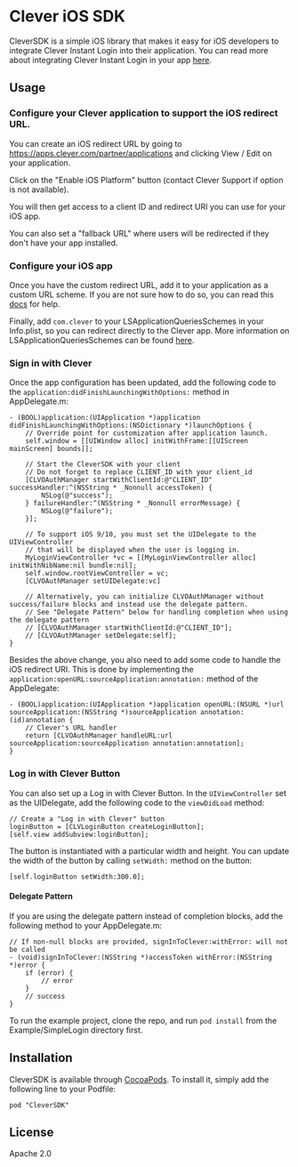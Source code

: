 # Clever iOS SDK

CleverSDK is a simple iOS library that makes it easy for iOS developers to integrate Clever Instant Login into their application.
You can read more about integrating Clever Instant Login in your app [here](https://dev.clever.com/).

## Usage

### Configure your Clever application to support the iOS redirect URL.

You can create an iOS redirect URL by going to https://apps.clever.com/partner/applications and clicking View / Edit on your application.

Click on the "Enable iOS Platform" button (contact Clever Support if option is not available).

You will then get access to a client ID and redirect URI you can use for your iOS app.

You can also set a "fallback URL" where users will be redirected if they don't have your app installed.

### Configure your iOS app
Once you have the custom redirect URL, add it to your application as a custom URL scheme.
If you are not sure how to do so, you can read this [docs](https://developer.apple.com/documentation/uikit/core_app/communicating_with_other_apps_using_custom_urls) for help.

Finally, add `com.clever` to your LSApplicationQueriesSchemes in your Info.plist, so you can redirect directly to the Clever app.
More information on LSApplicationQueriesSchemes can be found [here](https://developer.apple.com/library/content/documentation/General/Reference/InfoPlistKeyReference/Articles/LaunchServicesKeys.html#//apple_ref/doc/uid/TP40009250-SW14).

### Sign in with Clever
Once the app configuration has been updated, add the following code to the `application:didFinishLaunchingWithOptions:` method in AppDelegate.m:
```obj-C
- (BOOL)application:(UIApplication *)application didFinishLaunchingWithOptions:(NSDictionary *)launchOptions {
    // Override point for customization after application launch.
    self.window = [[UIWindow alloc] initWithFrame:[[UIScreen mainScreen] bounds]];

    // Start the CleverSDK with your client
    // Do not forget to replace CLIENT_ID with your client_id
    [CLVOAuthManager startWithClientId:@"CLIENT_ID" successHandler:^(NSString * _Nonnull accessToken) {
        NSLog(@"success");
    } failureHandler:^(NSString * _Nonnull errorMessage) {
        NSLog(@"failure");
    }];
    
    // To support iOS 9/10, you must set the UIDelegate to the UIViewController 
    // that will be displayed when the user is logging in.
    MyLoginViewController *vc = [[MyLoginViewController alloc] initWithNibName:nil bundle:nil];
    self.window.rootViewController = vc;
    [CLVOAuthManager setUIDelegate:vc]

    // Alternatively, you can initialize CLVOAuthManager without success/failure blocks and instead use the delegate pattern.
    // See "Delegate Pattern" below for handling completion when using the delegate pattern
    // [CLVOAuthManager startWithClientId:@"CLIENT_ID"];
    // [CLVOAuthManager setDelegate:self];
}
```

Besides the above change, you also need to add some code to handle the iOS redirect URI.
This is done by implementing the `application:openURL:sourceApplication:annotation:` method of the AppDelegate:
```obj-C
- (BOOL)application:(UIApplication *)application openURL:(NSURL *)url sourceApplication:(NSString *)sourceApplication annotation:(id)annotation {
    // Clever's URL handler
    return [CLVOAuthManager handleURL:url sourceApplication:sourceApplication annotation:annotation];
}
```

### Log in with Clever Button
You can also set up a Log in with Clever Button. In the `UIViewController` set as the UIDelegate, add the following code to the `viewDidLoad` method:
```obj-C
// Create a "Log in with Clever" button
loginButton = [CLVLoginButton createLoginButton];
[self.view addSubview:loginButton];
```

The button is instantiated with a particular width and height.
You can update the width of the button by calling `setWidth:` method on the button:
```obj-C
[self.loginButton setWidth:300.0];
```

#### Delegate Pattern
If you are using the delegate pattern instead of completion blocks, add the following method to your AppDelegate.m:
```obj-C
// If non-null blocks are provided, signInToClever:withError: will not be called
- (void)signInToClever:(NSString *)accessToken withError:(NSString *)error {
    if (error) {
        // error
    }
    // success
}
```

To run the example project, clone the repo, and run `pod install` from the Example/SimpleLogin directory first.

## Installation

CleverSDK is available through [CocoaPods](http://cocoapods.org). To install
it, simply add the following line to your Podfile:

```
pod "CleverSDK"
```

## License

Apache 2.0
